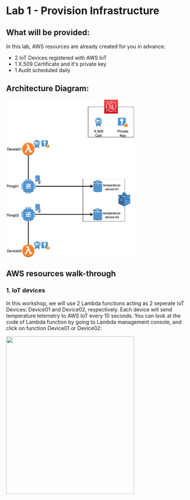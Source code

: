 # Lab 1 - Provision Infrastructure

## What will be provided:
In this lab, AWS resources are already created for you in advance:

- 2 IoT Devices registered with AWS IoT
- 1 X.509 Certificate and it's private key
- 1 Audit scheduled daily

## Architecture Diagram:

<img src="../images/IoTSecurityWorkshopInfra.jpg" width="350" height="431"/>

## AWS resources walk-through

### 1. IoT devices

In this workshop, we will use 2 Lambda functions acting as 2 seperate IoT Devices: Device01 and Device02, respectively. Each device will send temperature telemetry to AWS IoT every 10 seconds. You can look at the code of Lambda function by going to Lambda management console, and click on function Device01 or Device02:


<img src="../images/images/Lambdadevice.png" width="350" height="431"/>

